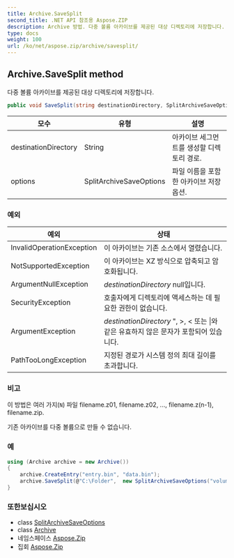 ```yaml
---
title: Archive.SaveSplit
second_title: .NET API 참조용 Aspose.ZIP
description: Archive 방법. 다중 볼륨 아카이브를 제공된 대상 디렉토리에 저장합니다.
type: docs
weight: 100
url: /ko/net/aspose.zip/archive/savesplit/
---
```

## Archive.SaveSplit method

다중 볼륨 아카이브를 제공된 대상 디렉토리에 저장합니다.

```csharp
public void SaveSplit(string destinationDirectory, SplitArchiveSaveOptions options)
```

| 모수 | 유형 | 설명 |
| --- | --- | --- |
| destinationDirectory | String | 아카이브 세그먼트를 생성할 디렉토리 경로. |
| options | SplitArchiveSaveOptions | 파일 이름을 포함한 아카이브 저장 옵션. |

### 예외

| 예외 | 상태 |
| --- | --- |
| InvalidOperationException | 이 아카이브는 기존 소스에서 열렸습니다. |
| NotSupportedException | 이 아카이브는 XZ 방식으로 압축되고 암호화됩니다. |
| ArgumentNullException | *destinationDirectory* null입니다. |
| SecurityException | 호출자에게 디렉토리에 액세스하는 데 필요한 권한이 없습니다. |
| ArgumentException | *destinationDirectory* ", &gt;, &lt; 또는 &#x7C;와 같은 유효하지 않은 문자가 포함되어 있습니다. |
| PathTooLongException | 지정된 경로가 시스템 정의 최대 길이를 초과합니다. |

### 비고

이 방법은 여러 가지(`N`) 파일 filename.z01, filename.z02, ..., filename.z(n-1), filename.zip.

기존 아카이브를 다중 볼륨으로 만들 수 없습니다.

### 예

```csharp
using (Archive archive = new Archive())
{
    archive.CreateEntry("entry.bin", "data.bin");
    archive.SaveSplit(@"C:\Folder",  new SplitArchiveSaveOptions("volume", 65536));
}
```

### 또한보십시오

* class [SplitArchiveSaveOptions](../../../aspose.zip.saving/splitarchivesaveoptions/)
* class [Archive](../)
* 네임스페이스 [Aspose.Zip](../../archive/)
* 집회 [Aspose.Zip](../../../)


